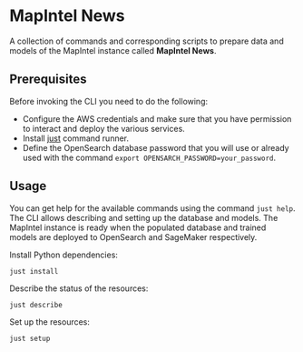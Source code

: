 # MapIntel News

A collection of commands and corresponding scripts to prepare data and models of the MapIntel instance called **MapIntel
News**.

## Prerequisites

Before invoking the CLI you need to do the following: 

- Configure the AWS credentials and make sure that you have permission to interact and deploy the various services. 
- Install [just](https://just.systems/) command runner.
- Define the OpenSearch database password that you will use or already used with the command `export
  OPENSARCH_PASSWORD=your_password`.

## Usage

You can get help for the available commands using the command `just help`. The CLI allows describing and setting up the database
and models. The MapIntel instance is ready when the populated database and trained models are deployed to OpenSearch and SageMaker
respectively.

Install Python dependencies:

```
just install
```

Describe the status of the resources:

```
just describe
```

Set up the resources:

```
just setup
```
